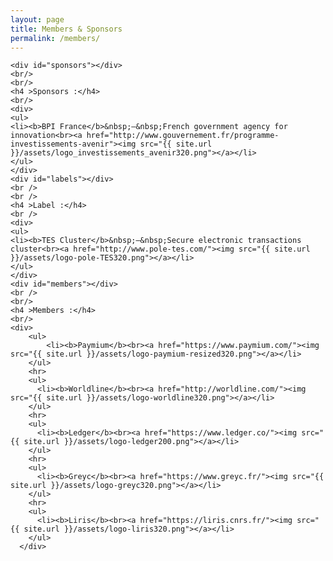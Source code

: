 ```yaml
---
layout: page
title: Members & Sponsors
permalink: /members/
---
```


<div data-role="page" id="memberspage">

    <div id="sponsors"></div>
    <br/>
    <br/>
    <h4 >Sponsors :</h4>
    <br/>
    <div>
    <ul>
    <li><b>BPI France</b>&nbsp;–&nbsp;French government agency for innovation<br><a href="http://www.gouvernement.fr/programme-investissements-avenir"><img src="{{ site.url }}/assets/logo_investissements_avenir320.png"></a></li>
    </ul>
    </div>
    <div id="labels"></div>
    <br />
    <br />
    <h4 >Label :</h4>
    <br />
    <div>
    <ul>
    <li><b>TES Cluster</b>&nbsp;–&nbsp;Secure electronic transactions cluster<br><a href="http://www.pole-tes.com/"><img src="{{ site.url }}/assets/logo-pole-TES320.png"></a></li>
    </ul>
    </div>
    <div id="members"></div>
    <br />
    <br/>
    <h4 >Members :</h4>
    <br/>
    <div>
      	<ul>
      		<li><b>Paymium</b><br><a href="https://www.paymium.com/"><img src="{{ site.url }}/assets/logo-paymium-resized320.png"></a></li>
      	</ul>
        <hr>
        <ul>
          <li><b>Worldline</b><br><a href="http://worldline.com/"><img src="{{ site.url }}/assets/logo-worldline320.png"></a></li>
        </ul>
        <hr>
        <ul>
          <li><b>Ledger</b><br><a href="https://www.ledger.co/"><img src="{{ site.url }}/assets/logo-ledger200.png"></a></li>
        </ul>
        <hr>
        <ul>
          <li><b>Greyc</b><br><a href="https://www.greyc.fr/"><img src="{{ site.url }}/assets/logo-greyc320.png"></a></li>
        </ul>
        <hr>
        <ul>
          <li><b>Liris</b><br><a href="https://liris.cnrs.fr/"><img src="{{ site.url }}/assets/logo-liris320.png"></a></li>
        </ul>
      </div>

</div>
